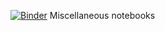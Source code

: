 [![Binder](http://mybinder.org/badge.svg)](http://mybinder.org:/repo/zhuangjindu/notebooks)
Miscellaneous notebooks 
